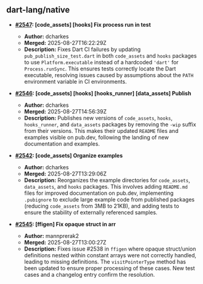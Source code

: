 ## dart-lang/native

- **[#2547](https://github.com/dart-lang/native/pull/2547): [code_assets] [hooks] Fix process run in test**
  - **Author:** dcharkes
  - **Merged:** 2025-08-27T16:22:29Z
  - **Description:** Fixes Dart CI failures by updating `pub_publish_size_test.dart` in both `code_assets` and `hooks` packages to use `Platform.executable` instead of a hardcoded `'dart'` for `Process.runSync`. This ensures tests correctly locate the Dart executable, resolving issues caused by assumptions about the `PATH` environment variable in CI environments.

- **[#2546](https://github.com/dart-lang/native/pull/2546): [code_assets] [hooks] [hooks_runner] [data_assets] Publish**
  - **Author:** dcharkes
  - **Merged:** 2025-08-27T14:56:39Z
  - **Description:** Publishes new versions of `code_assets`, `hooks`, `hooks_runner`, and `data_assets` packages by removing the `-wip` suffix from their versions. This makes their updated `README` files and examples visible on pub.dev, following the landing of new documentation and examples.

- **[#2542](https://github.com/dart-lang/native/pull/2542): [code_assets] Organize examples**
  - **Author:** dcharkes
  - **Merged:** 2025-08-27T13:29:06Z
  - **Description:** Reorganizes the example directories for `code_assets`, `data_assets`, and `hooks` packages. This involves adding `README.md` files for improved documentation on pub.dev, implementing `.pubignore` to exclude large example code from published packages (reducing `code_assets` from 3MB to 21KB), and adding tests to ensure the stability of externally referenced samples.

- **[#2545](https://github.com/dart-lang/native/pull/2545): [ffigen] Fix opaque struct in arr**
  - **Author:** mannprerak2
  - **Merged:** 2025-08-27T13:00:27Z
  - **Description:** Fixes issue #2538 in `ffigen` where opaque struct/union definitions nested within constant arrays were not correctly handled, leading to missing definitions. The `visitPointerType` method has been updated to ensure proper processing of these cases. New test cases and a changelog entry confirm the resolution.
